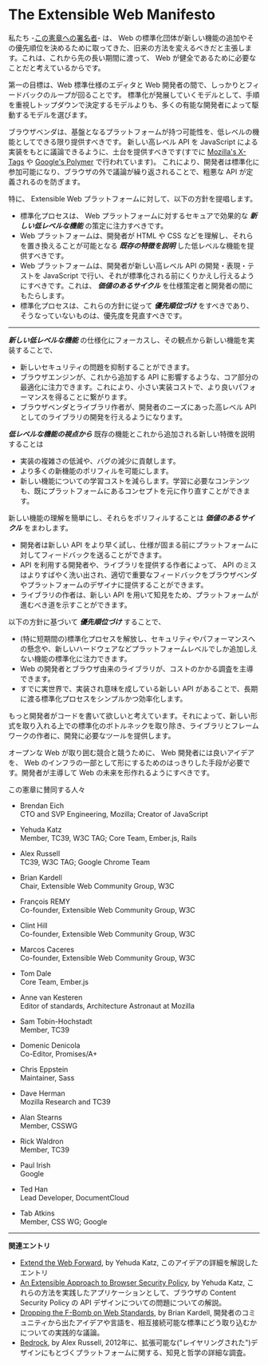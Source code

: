 The Extensible Web Manifesto
============================

私たち -[この憲章への署名者](https://extensiblewebmanifesto.org/#signatories)- は、 Web の標準化団体が新しい機能の追加やその優先順位を決めるために取ってきた、旧来の方法を変えるべきだと主張します。これは、これから先の長い期間に渡って、 Web が健全であるために必要なことだと考えているからです。

第一の目標は、Web 標準仕様のエディタと Web 開発者の間で、しっかりとフィードバックのループが回ることです。
標準化が発展していくモデルとして、手順を重視しトップダウンで決定するモデルよりも、多くの有能な開発者によって駆動するモデルを選びます。

ブラウザベンダは、基盤となるプラットフォームが持つ可能性を、低レベルの機能としてできる限り提供すべきです。
新しい高レベル API を JavaScript による実装をもとに議論できるように、土台を提供すべきです(すでに [Mozilla's X-Tags](http://www.x-tags.org/) や [Google's Polymer](http://www.polymer-project.org/) で行われています)。
これにより、開発者は標準化に参加可能になり、ブラウザの外で議論が繰り返されることで、粗悪な API が定義されるのを防ぎます。

特に、 Extensible Web プラットフォームに対して、以下の方針を提唱します。
* 標準化プロセスは、 Web プラットフォームに対するセキュアで効果的な ***新しい低レベルな機能*** の策定に注力すべきです。
* Web プラットフォームは、開発者が HTML や CSS などを理解し、それらを置き換えることが可能となる ***既存の特徴を説明*** した低レベルな機能を提供すべきです。
* Web プラットフォームは、開発者が新しい高レベル API の開発・表現・テストを JavaScript で行い、それが標準化される前にくりかえし行えるようにすべきです。これは、 ***価値のあるサイクル*** を仕様策定者と開発者の間にもたらします。
* 標準化プロセスは、これらの方針に従って ***優先順位づけ*** をすべきであり、そうなっていないものは、優先度を見直すべきです。

------

***新しい低レベルな機能*** の仕様化にフォーカスし、その観点から新しい機能を実装することで、

* 新しいセキュリティの問題を抑制することができます。
* ブラウザエンジンが、これから追加する API に影響するような、コア部分の最適化に注力できます。これにより、小さい実装コストで、より良いパフォーマンスを得ることに繋がります。
* ブラウザベンダとライブラリ作者が、開発者のニーズにあった高レベル API としてのライブラリの開発を行えるようになります。

***低レベルな機能の視点から*** 既存の機能とこれから追加される新しい特徴を説明することは
* 実装の複雑さの低減や、バグの減少に貢献します。
* より多くの新機能のポリフィルを可能にします。
* 新しい機能についての学習コストを減らします。学習に必要なコンテンツも、既にプラットフォームにあるコンセプトを元に作り直すことができます。

新しい機能の理解を簡単にし、それらをポリフィルすることは ***価値のあるサイクル*** をまわします。
* 開発者は新しい API をより早く試し、仕様が固まる前にプラットフォームに対してフィードバックを送ることができます。
* API を利用する開発者や、ライブラリを提供する作者によって、 API のミスはよりすばやく洗い出され、適切で重要なフィードバックをブラウザベンダやプラットフォームのデザイナに提供することができます。
* ライブラリの作者は、新しい API を用いて知見をため、プラットフォームが進むべき道を示すことができます。

以下の方針に基づいて ***優先順位づけ*** することで、
* (特に短期間の)標準化プロセスを解放し、セキュリティやパフォーマンスへの懸念や、新しいハードウェアなどプラットフォームレベルでしか追加しえない機能の標準化に注力できます。
* Web の開発者とブラウザ由来のライブラリが、コストのかかる調査を主導できます。
* すでに実世界で、実装され意味を成している新しい API があることで、長期に渡る標準化プロセスをシンプルかつ効率化します。


もっと開発者がコードを書いて欲しいと考えています。それによって、新しい形式を取り入れる上での標準化のボトルネックを取り除き、ライブラリとフレームワークの作者に、開発に必要なツールを提供します。

オープンな Web が取り囲む競合と競うために、 Web 開発者には良いアイデアを、 Web のインフラの一部として形にするためのはっきりした手段が必要です。開発者が主導して Web の未来を形作れるようにすべきです。

この憲章に賛同する人々

* Brendan Eich <br>
CTO and SVP Engineering, Mozilla; Creator of JavaScript

* Yehuda Katz <br>
Member, TC39, W3C TAG; Core Team, Ember.js, Rails

* Alex Russell <br>
TC39, W3C TAG; Google Chrome Team

* Brian Kardell <br>
Chair, Extensible Web Community Group, W3C

* François REMY <br>
Co-founder, Extensible Web Community Group, W3C

* Clint Hill <br>
Co-founder, Extensible Web Community Group, W3C

* Marcos Caceres <br> 
Co-founder, Extensible Web Community Group, W3C

* Tom Dale <br>
Core Team, Ember.js

* Anne van Kesteren <br>
Editor of standards, Architecture Astronaut at Mozilla

* Sam Tobin-Hochstadt <br>
Member, TC39

* Domenic Denicola <br>
Co-Editor, Promises/A+

* Chris Eppstein <br>
Maintainer, Sass

* Dave Herman <br>
Mozilla Research and TC39

* Alan Stearns <br>
Member, CSSWG

* Rick Waldron <br>
Member, TC39

* Paul Irish <br>
Google

* Ted Han <br>
Lead Developer, DocumentCloud

* Tab Atkins <br>
Member, CSS WG; Google

-----

**関連エントリ**
* [Extend the Web Forward](http://yehudakatz.com/2013/05/21/extend-the-web-forward/), by Yehuda Katz, このアイデアの詳細を解説したエントリ
* [An Extensible Approach to Browser Security Policy](http://yehudakatz.com/2013/05/24/an-extensible-approach-to-browser-security-policy/), by Yehuda Katz, これらの方法を実践したアプリケーションとして、ブラウザの Content Security Policy の API デザインについての問題についての解説。
* [Dropping the F-Bomb on Web Standards](https://briankardell.wordpress.com/2013/05/17/dropping-the-f-bomb/), by Brian Kardell, 開発者のコミュニティから出たアイデアや言語を、相互接続可能な標準にどう取り込むかについての実践的な議論。
* [Bedrock](http://infrequently.org/2012/04/bedrock/), by Alex Russell, 2012年に、拡張可能な("レイヤリングされた")デザインにもとづくプラットフォームに関する、知見と哲学の詳細な調査。
